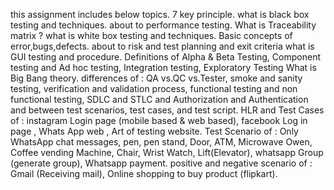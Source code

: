 this assignment includes below topics. 
7 key principle.
what is black box testing  and techniques.
about to performance testing.
What is Traceability matrix ?
what is white box testing and techniques.
Basic concepts of error,bugs,defects.
about to risk and test planning and exit criteria
what is GUI testing and procedure.
Definitions of Alpha & Beta Testing, Component testing and Ad hoc testing, Integration testing, Exploratory Testing
What is Big Bang theory.
differences of : QA vs.QC vs.Tester, smoke and sanity testing, verification and validation process, functional testing and non functional testing, SDLC and STLC and Authorization and Authentication and between  test scenarios, test cases, and test script.
HLR and Test Cases of : instagram Login page (mobile based & web based), facebook Log in page , Whats App web , Art of testing website.
Test Scenario of : Only WhatsApp chat messages, pen, pen stand, Door, ATM, Microwave Owen, Coffee vending Machine, Chair, Wrist Watch, Lift(Elevator), whatsapp Group (generate group), Whatsapp payment.
positive and negative scenario of : Gmail (Receiving mail), Online shopping to buy product (flipkart).
